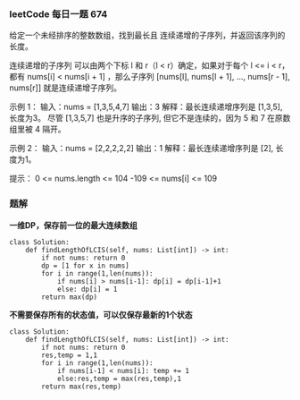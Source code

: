 ### leetCode 每日一题 674
给定一个未经排序的整数数组，找到最长且 连续递增的子序列，并返回该序列的长度。

连续递增的子序列 可以由两个下标 l 和 r（l < r）确定，如果对于每个 l <= i < r，都有 nums[i] < nums[i + 1] ，那么子序列 [nums[l], nums[l + 1], ..., nums[r - 1], nums[r]] 就是连续递增子序列。

示例 1：
输入：nums = [1,3,5,4,7]
输出：3
解释：最长连续递增序列是 [1,3,5], 长度为3。
尽管 [1,3,5,7] 也是升序的子序列, 但它不是连续的，因为 5 和 7 在原数组里被 4 隔开。 

示例 2：
输入：nums = [2,2,2,2,2]
输出：1
解释：最长连续递增序列是 [2], 长度为1。

提示：
0 <= nums.length <= 104
-109 <= nums[i] <= 109


### 题解

**一维DP，保存前一位的最大连续数组**
```python3
class Solution:
    def findLengthOfLCIS(self, nums: List[int]) -> int:
        if not nums: return 0
        dp = [1 for x in nums]
        for i in range(1,len(nums)):
            if nums[i] > nums[i-1]: dp[i] = dp[i-1]+1
            else: dp[i] = 1
        return max(dp)
```

**不需要保存所有的状态值，可以仅保存最新的1个状态**
```python3
class Solution:
    def findLengthOfLCIS(self, nums: List[int]) -> int:
        if not nums: return 0
        res,temp = 1,1
        for i in range(1,len(nums)):
            if nums[i-1] < nums[i]: temp += 1
            else:res,temp = max(res,temp),1
        return max(res,temp)
```
